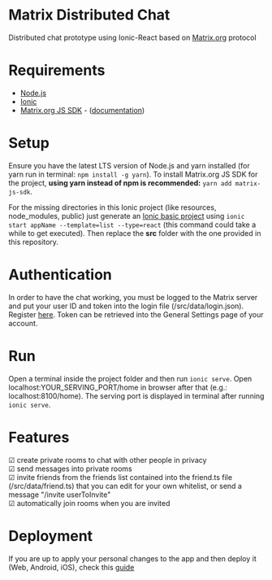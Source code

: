 # Matrix Distributed Chat
Distributed chat prototype using Ionic-React based on [Matrix.org](https://matrix.org) protocol

# Requirements
+ [Node.js](https://nodejs.org/it/download/)
+ [Ionic](https://ionicframework.com/docs/intro/cli)
+ [Matrix.org JS SDK](https://github.com/matrix-org/matrix-js-sdk) - ([documentation](http://matrix-org.github.io/matrix-js-sdk/8.0.0/index.html))

# Setup
Ensure you have the latest LTS version of Node.js and yarn installed (for yarn run in terminal: `npm install -g yarn`).
To install Matrix.org JS SDK for the project, **using yarn instead of npm is recommended:** `yarn add matrix-js-sdk`. 

For the missing directories in this Ionic project (like resources, node_modules, public) just generate an [Ionic basic project](https://ionicframework.com/docs/react/your-first-app) using `ionic start appName --template=list --type=react` (this command could take a while to get executed). Then replace the **src** folder with the one provided in this repository.

# Authentication
In order to have the chat working, you must be logged to the Matrix server and put your user ID and token into the login file (/src/data/login.json). Register [here](https://element.io/get-started). Token can be retrieved into the General Settings page of your account.

# Run
Open a terminal inside the project folder and then run `ionic serve`. Open localhost:YOUR_SERVING_PORT/home in browser after that (e.g.: localhost:8100/home).
The serving port is displayed in terminal after running `ionic serve`.

# Features
&#x2611; create private rooms to chat with other people in privacy  
&#x2611; send messages into private rooms  
&#x2611; invite friends from the friends list contained into the friend.ts file (/src/data/friend.ts) that you can edit for your own whitelist, or send a message "/invite userToInvite"  
&#x2611; automatically join rooms when you are invited

# Deployment
If you are up to apply your personal changes to the app and then deploy it  (Web, Android, iOS), check this [guide](https://ionicframework.com/docs/v3/intro/deploying/)
